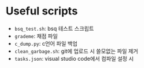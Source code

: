 # Useful scripts
* ```bsq_test.sh```: bsq 테스트 스크립트
* ```grademe```: 채점 파일
* ```c_dump.py```: c언어 파일 백업
* ```clean_garbage.sh```: git에 업로드 시 쓸모없는 파일 제거
* ```tasks.json```: visual studio code에서 컴파일 설정 시
